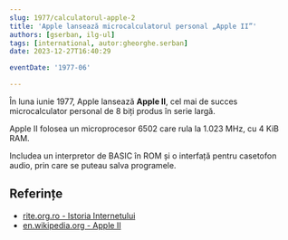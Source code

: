 ```yaml
---
slug: 1977/calculatorul-apple-2
title: 'Apple lansează microcalculatorul personal „Apple II”'
authors: [gserban, ilg-ul]
tags: [international, autor:gheorghe.serban]
date: 2023-12-27T16:40:29

eventDate: '1977-06'

---
```


În luna iunie 1977, Apple lansează **Apple II**,
cel mai de succes microcalculator personal de 8 biți produs în serie largă.

<!-- truncate -->

Apple II folosea un microprocesor 6502 care rula la 1.023 MHz, cu 4 KiB RAM.

Includea un interpretor de BASIC în ROM și o interfață pentru casetofon audio,
prin care se puteau salva programele.

## Referințe

- [rite.org.ro - Istoria Internetului](https://rite.org.ro/istoria-internetului/)
- [en.wikipedia.org - Apple II](https://en.wikipedia.org/wiki/Apple_II)
